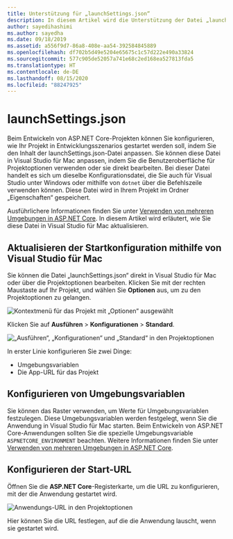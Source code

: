 ```yaml
---
title: Unterstützung für „launchSettings.json“
description: In diesem Artikel wird die Unterstützung der Datei „launchSettings.json“ in Visual Studio für Mac behandelt.
author: sayedihashimi
ms.author: sayedha
ms.date: 09/18/2019
ms.assetid: a556f9d7-86a8-408e-aa54-392584845889
ms.openlocfilehash: df702b5d49e5204e65675c1c57d222e490a33824
ms.sourcegitcommit: 577c905de52057a741e68c2ed168ea527813fda5
ms.translationtype: HT
ms.contentlocale: de-DE
ms.lasthandoff: 08/15/2020
ms.locfileid: "88247925"
---
```

# <a name="launchsettingsjson"></a>launchSettings.json

Beim Entwickeln von ASP.NET Core-Projekten können Sie konfigurieren, wie Ihr Projekt in Entwicklungsszenarios gestartet werden soll, indem Sie den Inhalt der launchSettings.json-Datei anpassen. Sie können diese Datei in Visual Studio für Mac anpassen, indem Sie die Benutzeroberfläche für Projektoptionen verwenden oder sie direkt bearbeiten. Bei dieser Datei handelt es sich um dieselbe Konfigurationsdatei, die Sie auch für Visual Studio unter Windows oder mithilfe von `dotnet` über die Befehlszeile verwenden können. Diese Datei wird in Ihrem Projekt im Ordner „Eigenschaften“ gespeichert.

Ausführlichere Informationen finden Sie unter [Verwenden von mehreren Umgebungen in ASP.NET Core](/aspnet/core/fundamentals/environments). In diesem Artikel wird erläutert, wie Sie diese Datei in Visual Studio für Mac aktualisieren.

## <a name="update-the-start-configuration-by-using-visual-studio-for-mac"></a>Aktualisieren der Startkonfiguration mithilfe von Visual Studio für Mac

Sie können die Datei „launchSettings.json“ direkt in Visual Studio für Mac oder über die Projektoptionen bearbeiten. Klicken Sie mit der rechten Maustaste auf Ihr Projekt, und wählen Sie **Optionen** aus, um zu den Projektoptionen zu gelangen.

![Kontextmenü für das Projekt mit „Optionen“ ausgewählt](media/vsmac-ctx-proj-options.png)

Klicken Sie auf **Ausführen** > **Konfigurationen** > **Standard**.

![„Ausführen“, „Konfigurationen“ und „Standard“ in den Projektoptionen](media/vsmac-run-config-default.png)

In erster Linie konfigurieren Sie zwei Dinge:

- Umgebungsvariablen
- Die App-URL für das Projekt

## <a name="configure-environment-variables"></a>Konfigurieren von Umgebungsvariablen

Sie können das Raster verwenden, um Werte für Umgebungsvariablen festzulegen. Diese Umgebungsvariablen werden festgelegt, wenn Sie die Anwendung in Visual Studio für Mac starten. Beim Entwickeln von ASP.NET Core-Anwendungen sollten Sie die spezielle Umgebungsvariable `ASPNETCORE_ENVIRONMENT` beachten. Weitere Informationen finden Sie unter [Verwenden von mehreren Umgebungen in ASP.NET Core](/aspnet/core/fundamentals/environments).


## <a name="configure-the-start-url"></a>Konfigurieren der Start-URL

Öffnen Sie die **ASP.NET Core**-Registerkarte, um die URL zu konfigurieren, mit der die Anwendung gestartet wird.

![Anwendungs-URL in den Projektoptionen](media/vsmac-run-config-default-aspnetcore.png)

Hier können Sie die URL festlegen, auf die die Anwendung lauscht, wenn sie gestartet wird.
